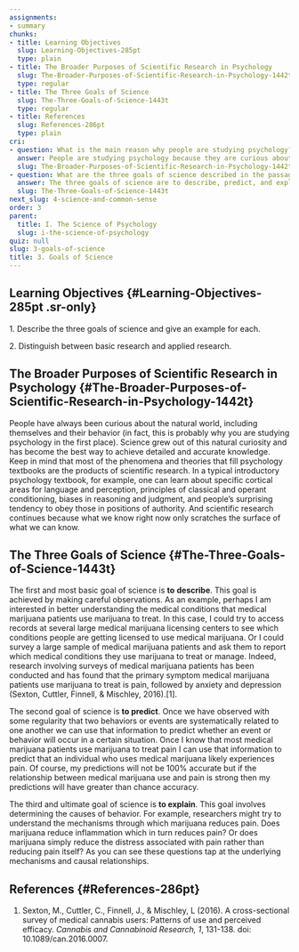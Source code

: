 ```yaml
---
assignments:
- summary
chunks:
- title: Learning Objectives
  slug: Learning-Objectives-285pt
  type: plain
- title: The Broader Purposes of Scientific Research in Psychology
  slug: The-Broader-Purposes-of-Scientific-Research-in-Psychology-1442t
  type: regular
- title: The Three Goals of Science
  slug: The-Three-Goals-of-Science-1443t
  type: regular
- title: References
  slug: References-286pt
  type: plain
cri:
- question: What is the main reason why people are studying psychology?
  answer: People are studying psychology because they are curious about the natural world and human behavior.
  slug: The-Broader-Purposes-of-Scientific-Research-in-Psychology-1442t
- question: What are the three goals of science described in the passage?
  answer: The three goals of science are to describe, predict, and explain.
  slug: The-Three-Goals-of-Science-1443t
next_slug: 4-science-and-common-sense
order: 3
parent:
  title: I. The Science of Psychology
  slug: i-the-science-of-psychology
quiz: null
slug: 3-goals-of-science
title: 3. Goals of Science
---
```


## Learning Objectives {#Learning-Objectives-285pt .sr-only} 

<i-callout variant="info" title="Learning Objectives">

1\. Describe the three goals of science and give an example for each.

2\. Distinguish between basic research and applied research.

</i-callout>

## The Broader Purposes of Scientific Research in Psychology {#The-Broader-Purposes-of-Scientific-Research-in-Psychology-1442t} 

People have always been curious about the natural world, including themselves and their behavior (in fact, this is probably why you are studying psychology in the first place). Science grew out of this natural curiosity and has become the best way to achieve detailed and accurate knowledge. Keep in mind that most of the phenomena and theories that fill psychology textbooks are the products of scientific research. In a typical introductory psychology textbook, for example, one can learn about specific cortical areas for language and perception, principles of classical and operant conditioning, biases in reasoning and judgment, and people’s surprising tendency to obey those in positions of authority. And scientific research continues because what we know right now only scratches the surface of what we can know.

## The Three Goals of Science {#The-Three-Goals-of-Science-1443t} 

The first and most basic goal of science is **to** **describe**. This goal is achieved by making careful observations. As an example, perhaps I am interested in better understanding the medical conditions that medical marijuana patients use marijuana to treat. In this case, I could try to access records at several large medical marijuana licensing centers to see which conditions people are getting licensed to use medical marijuana. Or I could survey a large sample of medical marijuana patients and ask them to report which medical conditions they use marijuana to treat or manage. Indeed, research involving surveys of medical marijuana patients has been conducted and has found that the primary symptom medical marijuana patients use marijuana to treat is pain, followed by anxiety and depression (Sexton, Cuttler, Finnell, & Mischley, 2016).\[1\].

The second goal of science is **to predict**. Once we have observed with some regularity that two behaviors or events are systematically related to one another we can use that information to predict whether an event or behavior will occur in a certain situation. Once I know that most medical marijuana patients use marijuana to treat pain I can use that information to predict that an individual who uses medical marijuana likely experiences pain. Of course, my predictions will not be 100% accurate but if the relationship between medical marijuana use and pain is strong then my predictions will have greater than chance accuracy. 

The third and ultimate goal of science is **to explain**. This goal involves determining the causes of behavior. For example, researchers might try to understand the mechanisms through which marijuana reduces pain. Does marijuana reduce inflammation which in turn reduces pain? Or does marijuana simply reduce the distress associated with pain rather than reducing pain itself? As you can see these questions tap at the underlying mechanisms and causal relationships.

## References {#References-286pt} 

1.  Sexton, M., Cuttler, C., Finnell, J., & Mischley, L (2016). A cross-sectional survey of medical cannabis users: Patterns of use and perceived efficacy. _Cannabis and Cannabinoid Research, 1_, 131-138. doi: 10.1089/can.2016.0007.


